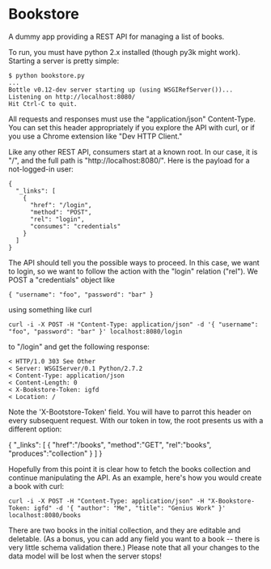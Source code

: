 Bookstore
=========

A dummy app providing a REST API for managing a list of books.

To run, you must have python 2.x installed (though py3k might work). Starting a server is pretty simple:

    $ python bookstore.py
    ...
    Bottle v0.12-dev server starting up (using WSGIRefServer())...
    Listening on http://localhost:8080/
    Hit Ctrl-C to quit.

All requests and responses must use the "application/json" Content-Type.  You can set this header appropriately if you explore the API with curl, or if you use a Chrome extension like "Dev HTTP Client."

Like any other REST API, consumers start at a known root.  In our case, it is "/", and the full path is "http://localhost:8080/".  Here is the payload for a not-logged-in user:

    { 
      "_links": [
        { 
          "href": "/login", 
          "method": "POST", 
          "rel": "login", 
          "consumes": "credentials"
        }
      ]
    }

The API should tell you the possible ways to proceed.  In this case, we want to login, so we want to follow the action with the "login" relation ("rel").  We POST a "credentials" object like

    { "username": "foo", "password": "bar" }

using something like curl

    curl -i -X POST -H "Content-Type: application/json" -d '{ "username": "foo", "password": "bar" }' localhost:8080/login
    
to "/login" and get the following response:

    < HTTP/1.0 303 See Other
    < Server: WSGIServer/0.1 Python/2.7.2
    < Content-Type: application/json
    < Content-Length: 0
    < X-Bookstore-Token: igfd
    < Location: /
    
Note the 'X-Bootstore-Token' field.  You will have to parrot this header on every subsequent request.  With our token in tow, the root presents us with a different option:

  {
    "_links": [
      {
        "href":"/books",
        "method":"GET",
        "rel":"books",
        "produces":"collection"
      }
    ]
  }
  
Hopefully from this point it is clear how to fetch the books collection and continue manipulating the API.  As an example, here's how you would create a book with curl:
  
    curl -i -X POST -H "Content-Type: application/json" -H "X-Bookstore-Token: igfd" -d '{ "author": "Me", "title": "Genius Work" }' localhost:8080/books

There are two books in the initial collection, and they are editable and deletable.  (As a bonus, you can add any field you want to a book -- there is very little schema validation there.)  Please note that all your changes to the data model will be lost when the server stops! 

